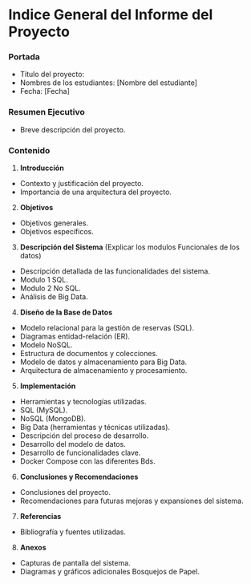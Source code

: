 # Indice General del Informe del Proyecto

### **Portada**

-   Título del proyecto:
-   Nombres de los estudiantes: [Nombre del estudiante]
-   Fecha: [Fecha]

### **Resumen Ejecutivo**

-   Breve descripción del proyecto.

### Contenido 
1. **Introducción**

-   Contexto y justificación del proyecto.
-   Importancia de una arquitectura del proyecto.

2. **Objetivos**

-   Objetivos generales.
-   Objetivos específicos.

3. **Descripción del Sistema**
    (Explicar los modulos Funcionales de los datos)

-   Descripción detallada de las funcionalidades del sistema.
-   Modulo 1 SQL.
-   Modulo 2 No SQL.
-   Análisis de Big Data.

4. **Diseño de la Base de Datos**

-   Modelo relacional para la gestión de reservas (SQL).
-   Diagramas entidad-relación (ER).
-   Modelo NoSQL.
-   Estructura de documentos y colecciones.
-   Modelo de datos y almacenamiento para Big Data.
-   Arquitectura de almacenamiento y procesamiento.


5. **Implementación**

-   Herramientas y tecnologías utilizadas.
-   SQL (MySQL).
-   NoSQL (MongoDB).
-   Big Data (herramientas y técnicas utilizadas).
-   Descripción del proceso de desarrollo.
-   Desarrollo del modelo de datos.
-   Desarrollo de funcionalidades clave.
-   Docker Compose con las diferentes Bds.	

6. **Conclusiones y Recomendaciones**

-   Conclusiones del proyecto.
-   Recomendaciones para futuras mejoras y expansiones del sistema.

7. **Referencias**

-   Bibliografía y fuentes utilizadas.

8.  **Anexos**

-   Capturas de pantalla del sistema.
-   Diagramas y gráficos adicionales Bosquejos de Papel.